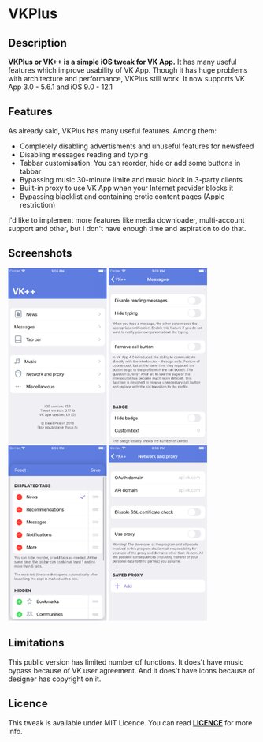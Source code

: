 # VKPlus

## Description
**VKPlus or VK++ is a simple iOS tweak for VK App.** It has many useful features which improve usability of VK App. Though it has huge problems with architecture and performance, VKPlus still work. It now supports VK App 3.0 - 5.6.1 and iOS 9.0 - 12.1

## Features
As already said, VKPlus has many useful features. Among them:

* Completely disabling advertisments and unuseful features for newsfeed
* Disabling messages reading and typing
* Tabbar customisation. You can reorder, hide or add some buttons in tabbar
* Bypassing music 30-minute limite and music block in 3-party clients
* Built-in proxy to use VK App when your Internet provider blocks it
* Bypassing blacklist and containing erotic content pages (Apple restriction)

I'd like to implement more features like media downloader, multi-account support and other, but I don't have enough time and aspiration to do that.

## Screenshots
<img src="./screenshots/main_menu.png" alt="Tweak main menu" width="200"/>
<img src="./screenshots/messages_prefs.png" alt="Messages preferences" width="200"/>
<img src="./screenshots/tabbar_prefs.png" alt="Tabbar preferences" width="200" />
<img src="./screenshots/network_prefs.png" alt="Network preferences" width="200" />

## Limitations
This public version has limited number of functions. It does't have music bypass because of VK user agreement. And it does't have icons because of designer has copyright on it.


## Licence
This tweak is available under MIT Licence. You can read [**LICENCE**](./LICENCE) for more info.

